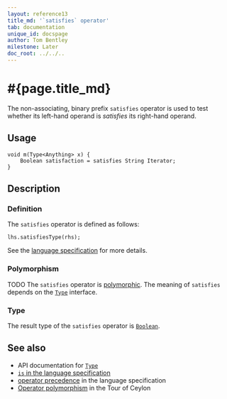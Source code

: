 ```yaml
---
layout: reference13
title_md: '`satisfies` operator'
tab: documentation
unique_id: docspage
author: Tom Bentley
milestone: Later
doc_root: ../../..
---
```


# #{page.title_md}

The non-associating, binary prefix `satisfies` operator is used to test whether its 
left-hand  operand is *satisfies* its right-hand operand.

## Usage 

<!-- check:none -->
<!-- try: -->
    void m(Type<Anything> x) {
        Boolean satisfaction = satisfies String Iterator;
    }

## Description

### Definition

The `satisfies` operator is defined as follows:

<!-- check:none -->
<!-- try: -->
    lhs.satisfiesType(rhs);

See the [language specification](#{site.urls.spec_current}#equalitycomparison) 
for more details.

### Polymorphism

TODO The `satisfies` operator is [polymorphic](#{page.doc_root}/reference/operator/operator-polymorphism). 
The meaning of `satisfies` depends on the 
[`Type`](#{site.urls.apidoc_1_3}/metamodel/Type.type.html) interface.

### Type

The result type of the `satisfies` operator is [`Boolean`](#{site.urls.apidoc_1_3}/Boolean.type.html).

## See also

* API documentation for [`Type`](#{site.urls.apidoc_1_3}/metamodel/Type.type.html)
* [`is` in the language specification](#{site.urls.spec_current}#equalitycomparison)
* [operator precedence](#{site.urls.spec_current}#operatorprecedence) in the 
  language specification
* [Operator polymorphism](#{page.doc_root}/tour/language-module/#operator_polymorphism) 
  in the Tour of Ceylon

